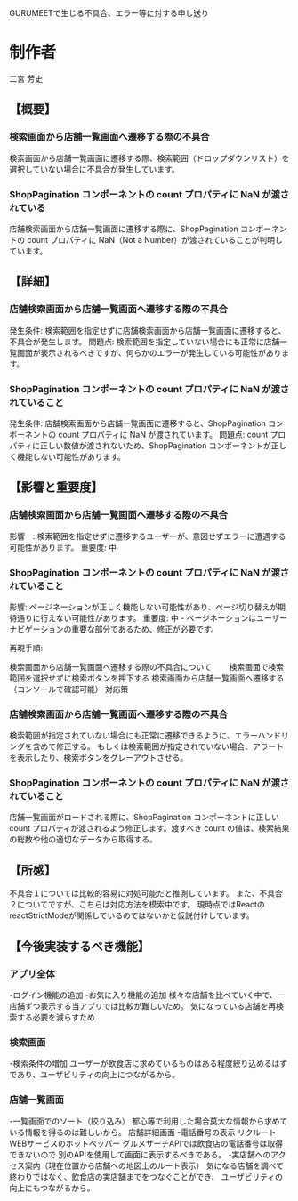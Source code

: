 GURUMEETで生じる不具合、エラー等に対する申し送り
# 制作者
二宮 芳史

## 【概要】

### 検索画面から店舗一覧画面へ遷移する際の不具合
検索画面から店舗一覧画面に遷移する際、検索範囲（ドロップダウンリスト）を選択していない場合に不具合が発生しています。

### ShopPagination コンポーネントの count プロパティに NaN が渡されている
店舗検索画面から店舗一覧画面に遷移する際に、ShopPagination コンポーネントの count プロパティに
NaN（Not a Number）が渡されていることが判明しています。

## 【詳細】

### 店舗検索画面から店舗一覧画面へ遷移する際の不具合
発生条件: 検索範囲を指定せずに店舗検索画面から店舗一覧画面に遷移すると、不具合が発生します。
問題点: 検索範囲を指定していない場合にも正常に店舗一覧画面が表示されるべきですが、何らかのエラーが発生している可能性があります。

### ShopPagination コンポーネントの count プロパティに NaN が渡されていること
発生条件: 店舗検索画面から店舗一覧画面に遷移すると、ShopPagination コンポーネントの count プロパティに NaN が渡されています。
問題点: count プロパティに正しい数値が渡されないため、ShopPagination コンポーネントが正しく機能しない可能性があります。

## 【影響と重要度】

### 店舗検索画面から店舗一覧画面へ遷移する際の不具合

影響　: 検索範囲を指定せずに遷移するユーザーが、意図せずエラーに遭遇する可能性があります。
重要度: 中

### ShopPagination コンポーネントの count プロパティに NaN が渡されていること

影響: ページネーションが正しく機能しない可能性があり、ページ切り替えが期待通りに行えない可能性があります。
重要度: 中 - ページネーションはユーザーナビゲーションの重要な部分であるため、修正が必要です。

再現手順:

検索画面から店舗一覧画面へ遷移する際の不具合について
　　検索画面で検索範囲を選択せずに検索ボタンを押下する
検索画面から店舗一覧画面へ遷移する（コンソールで確認可能）
対応策

### 店舗検索画面から店舗一覧画面へ遷移する際の不具合

検索範囲が指定されていない場合にも正常に遷移できるように、エラーハンドリングを含めて修正する。
もしくは検索範囲が指定されていない場合、アラートを表示したり、検索ボタンをグレーアウトさせる。

### ShopPagination コンポーネントの count プロパティに NaN が渡されていること

店舗一覧画面がロードされる際に、ShopPagination コンポーネントに正しい count プロパティが渡されるよう修正します。渡すべき count の値は、検索結果の総数や他の適切なデータから取得する。

## 【所感】
不具合１については比較的容易に対処可能だと推測しています。
また、不具合２についてですが、こちらは対応方法を模索中です。
現時点ではReactのreactStrictModeが関係しているのではないかと仮説付けしています。

## 【今後実装するべき機能】
### アプリ全体
-ログイン機能の追加
-お気に入り機能の追加
様々な店舗を比べていく中で、一店舗ずつ表示する当アプリでは比較が難しいため。
気になっている店舗を再検索する必要を減らすため

### 検索画面
-検索条件の増加
ユーザーが飲食店に求めているものはある程度絞り込めるはずであり、ユーザビリティの向上につながるから。

### 店舗一覧画面
-一覧画面でのソート（絞り込み）
都心等で利用した場合莫大な情報から求めている情報を得るのは難しいから。
店舗詳細画面
-電話番号の表示
リクルートWEBサービスのホットペッパー グルメサーチAPIでは飲食店の電話番号は取得できないので
別のAPIを使用して画面に表示するべきである。
-実店舗へのアクセス案内（現在位置から店舗への地図上のルート表示）
気になる店舗を調べて終わりではなく、飲食店の実店舗までをつなぐことができ、
ユーザビリティの向上にもつながるから。







